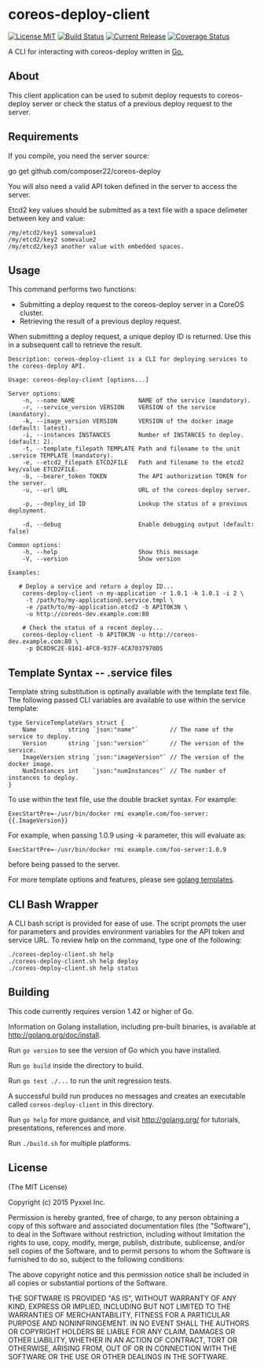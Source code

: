 # coreos-deploy-client
[![License MIT](https://img.shields.io/npm/l/express.svg)](http://opensource.org/licenses/MIT)
[![Build Status](https://travis-ci.org/composer22/coreos-deploy-client.svg?branch=master)](http://travis-ci.org/composer22/coreos-deploy-client)
[![Current Release](https://img.shields.io/badge/release-v0.0.1-brightgreen.svg)](https://github.com/composer22/coreos-deploy-client/releases/tag/v0.0.1)
[![Coverage Status](https://coveralls.io/repos/composer22/coreos-deploy-client/badge.svg?branch=master)](https://coveralls.io/r/composer22/coreos-deploy-client?branch=master)

A CLI for interacting with coreos-deploy written in [Go.](http://golang.org)

## About

This client application can be used to submit deploy requests to coreos-deploy server
or check the status of a previous deploy request to the server.

## Requirements

If you compile, you need the server source:

go get github.com/composer22/coreos-deploy

You will also need a valid API token defined in the server to access the server.

Etcd2 key values should be submitted as a text file with a space delimeter
between key and value:
```
/my/etcd2/key1 somevalue1
/my/etcd2/key2 somevalue2
/my/etcd2/key3 another value with embedded spaces.
```
## Usage

This command performs two functions:

* Submitting a deploy request to the coreos-deploy server in a CoreOS cluster.
* Retrieving the result of a previous deploy request.

When submitting a deploy request, a unique deploy ID is returned.  Use this in a
subsequent call to retrieve the result.

```
Description: coreos-deploy-client is a CLI for deploying services to the coreos-deploy API.

Usage: coreos-deploy-client [options...]

Server options:
    -n, --name NAME                  NAME of the service (mandatory).
    -r, --service_version VERSION    VERSION of the service (mandatory).
    -k, --image_version VERSION      VERSION of the docker image (default: latest).
    -i, --instances INSTANCES        Number of INSTANCES to deploy. (default: 2).
    -t, --template_filepath TEMPLATE Path and filename to the unit .service TEMPLATE (mandatory).
    -e, --etcd2_filepath ETCD2FILE   Path and filename to the etcd2 key/value ETCD2FILE.
    -b, --bearer_token TOKEN         The API authorization TOKEN for the server.
    -u, --url URL                    URL of the coreos-deploy server.

    -p, --deploy_id ID               Lookup the status of a previous deployment.

    -d, --debug                      Enable debugging output (default: false)

Common options:
    -h, --help                       Show this message
    -V, --version                    Show version

Examples:

   # Deploy a service and return a deploy ID...
    coreos-deploy-client -n my-application -r 1.0.1 -k 1.0.1 -i 2 \
	 -t /path/to/my-application@.service.tmpl \
	 -e /path/to/my-application.etcd2 -b AP1T0K3N \
	 -u http://coreos-dev.example.com:80

	# Check the status of a recent deploy...
	coreos-deploy-client -b AP1T0K3N -u http://coreos-dev.example.com:80 \
	 -p DC8D9C2E-8161-4FC0-937F-4CA7037970D5

```
## Template Syntax -- .service files

Template string substitution is optinally available with the template text file. The
following passed CLI variables are available to use within the service template:
```
type ServiceTemplateVars struct {
	Name         string `json:"name"`         // The name of the service to deploy.
	Version      string `json:"version"`      // The version of the service.
	ImageVersion string `json:"imageVersion"` // The version of the docker image.
	NumInstances int    `json:"numInstances"` // The number of instances to deploy.
}
```
To use within the text file, use the double bracket syntax. For example:
```
ExecStartPre=-/usr/bin/docker rmi example.com/foo-server:{{.ImageVersion}}
```
For example, when passing 1.0.9 using -k parameter, this will evaluate as:
```
ExecStartPre=-/usr/bin/docker rmi example.com/foo-server:1.0.9
```
before being passed to the server.

For more template options and features, please see [golang templates](http://golang.org/pkg/text/template/).

## CLI Bash Wrapper

A CLI bash script is provided for ease of use. The script prompts the user
for parameters and provides environment variables for the API token and
service URL.  To review help on the command, type one of the following:
```
./coreos-deploy-client.sh help
./coreos-deploy-client.sh help deploy
./coreos-deploy-client.sh help status

```
## Building

This code currently requires version 1.42 or higher of Go.

Information on Golang installation, including pre-built binaries, is available at
<http://golang.org/doc/install>.

Run `go version` to see the version of Go which you have installed.

Run `go build` inside the directory to build.

Run `go test ./...` to run the unit regression tests.

A successful build run produces no messages and creates an executable called `coreos-deploy-client` in this
directory.

Run `go help` for more guidance, and visit <http://golang.org/> for tutorials, presentations, references and more.

Run `./build.sh` for multiple platforms.

## License

(The MIT License)

Copyright (c) 2015 Pyxxel Inc.

Permission is hereby granted, free of charge, to any person obtaining a copy
of this software and associated documentation files (the "Software"), to
deal in the Software without restriction, including without limitation the
rights to use, copy, modify, merge, publish, distribute, sublicense, and/or
sell copies of the Software, and to permit persons to whom the Software is
furnished to do so, subject to the following conditions:

The above copyright notice and this permission notice shall be included in
all copies or substantial portions of the Software.

THE SOFTWARE IS PROVIDED "AS IS", WITHOUT WARRANTY OF ANY KIND, EXPRESS OR
IMPLIED, INCLUDING BUT NOT LIMITED TO THE WARRANTIES OF MERCHANTABILITY,
FITNESS FOR A PARTICULAR PURPOSE AND NONINFRINGEMENT. IN NO EVENT SHALL THE
AUTHORS OR COPYRIGHT HOLDERS BE LIABLE FOR ANY CLAIM, DAMAGES OR OTHER
LIABILITY, WHETHER IN AN ACTION OF CONTRACT, TORT OR OTHERWISE, ARISING
FROM, OUT OF OR IN CONNECTION WITH THE SOFTWARE OR THE USE OR OTHER DEALINGS
IN THE SOFTWARE.
